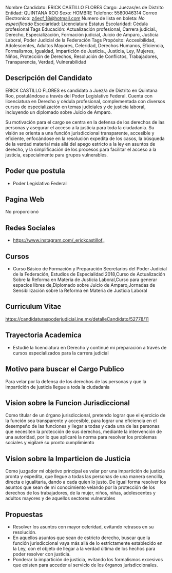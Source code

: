 Nombre Candidato: ERICK CASTILLO FLORES
Cargo: Juezas/es de Distrito
Entidad: QUINTANA ROO
Sexo: HOMBRE
Telefono: 5580046314
Correo Electronico: z4ecf_18@hotmail.com
Numero de lista en boleta: *No especificado*
Escolaridad: Licenciatura
Estatus Escolaridad: Cédula profesional
Tags Educación: Actualización profesional, Carrera judicial., Derecho, Especialización, Formación judicial, Juicio de Amparo, Justicia Laboral, Poder Judicial de la Federación
Tags Propósito: Accesibilidad, Adolescentes, Adultos Mayores, Celeridad, Derechos Humanos, Eficiencia, Formalismos, Igualdad, Impartición de Justicia., Justicia, Ley, Mujeres, Niños, Protección de Derechos, Resolución de Conflictos, Trabajadores, Transparencia, Verdad, Vulnerabilidad


## Descripción del Candidato 

ERICK CASTILLO FLORES es candidato a Juez/a de Distrito en Quintana Roo, postulándose a través del Poder Legislativo Federal. Cuenta con licenciatura en Derecho y cédula profesional, complementada con diversos cursos de especialización en temas judiciales y de justicia laboral, incluyendo un diplomado sobre Juicio de Amparo.

Su motivación para el cargo se centra en la defensa de los derechos de las personas y asegurar el acceso a la justicia para toda la ciudadanía.  Su visión se orienta a una función jurisdiccional transparente, accesible y eficiente, enfocándose en la resolución expedita de los casos, la búsqueda de la verdad material más allá del apego estricto a la ley en asuntos de derecho, y la simplificación de los procesos para facilitar el acceso a la justicia, especialmente para grupos vulnerables.


## Poder que postula

- Poder Legislativo Federal


## Pagina Web

No proporcionó


## Redes Sociales

- https://www.instagram.com/_erickcastillof_


## Cursos

- Curso Básico de Formación y Preparación Secretarios del Poder Judicial de la Federación, Estudios de Especialidad 2018,Curso de Actualización Sobre la Reforma en Materia de Justicia Laboral,Curso para generar espacios libres de,Diplomado sobre Juicio de Amparo,Jornadas de Sensibilización sobre la Reforma en Materia de Justicia Laboral


## Curriculum Vitae

https://candidaturaspoderjudicial.ine.mx/detalleCandidato/52778/11


## Trayectoria Academica

- Estudié la licenciatura en Derecho y continué mi preparación a través de cursos especializados para la carrera judicial


## Motivo para buscar el Cargo Publico

Para velar por la defensa de los derechos de las personas y que la impartición de justicia llegue a toda la ciudadanía


## Vision sobre la Funcion Jurisdiccional

Como titular de un órgano jurisdiccional, pretendo lograr que el ejercicio de la función sea transparente y accesible, para lograr una eficiencia en el desempeño de las funciones y llegar a todas y cada una de las personas que necesiten la protección de sus derechos, mediante la intervención de una autoridad, por lo que aplicaré la norma para resolver los problemas sociales y vigilaré su pronto cumplimiento


## Vision sobre la Imparticion de Justicia

Como juzgador mi objetivo principal es velar por una impartición de justicia pronta y expedita, que llegue a todas las personas de una manera sencilla, directa e igualitaria, dando a cada quien lo justo. De igual forma resolver los asuntos que sean de mi conocimiento velando por la protección de los derechos de los trabajadores, de la mujer, niños, niñas, adolescentes y adultos mayores y de aquellos sectores vulnerables


## Propuestas

- Resolver los asuntos con mayor celeridad, evitando retrasos en su resolución.
- En aquellos asuntos que sean de estricto derecho, buscar que la función jurisdiccional vaya más allá de lo estrictamente establecido en la Ley, con el objeto de llegar a la verdad última de los hechos para poder resolver con justicia.
- Ponderar la impartición de justicia, evitando los formalismos excesivos que existen para acceder al servicio de los órganos jurisdiccionales.


